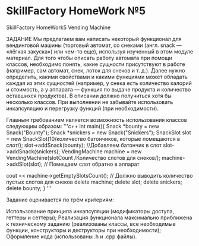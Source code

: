 # SkillFactory HomeWork №5
SkillFactory HomeWork5 Vending Machine

ЗАДАНИЕ Мы предлагаем вам написать некоторый функционал для вендинговой машины (торговый автомат, со снеками (англ. snack — «лёгкая закуска») или чем-то еще), используя изученный в этом модуле материал. Для того чтобы описать работу автомата при помощи классов, необходимо понять, какие сущности присутствуют в работе (например, сам автомат, снек, лоток для снеков и т. д.). Далее нужно определить, какими свойствами и какими функциями может обладать каждая из этих сущностей (например, у снека есть количество калорий и стоимость, а у аппарата — функция по выдаче продукта и количество оставшихся продуктов). В описании должно получиться хотя бы несколько классов. При выполнении не забывайте использовать инкапсуляцию и перегрузку функций (при необходимости).

Главным требованием является возможность использования классов следующим образом: 
'''с++ 
int main(){ Snack *bounty = new Snack("Bounty"); Snack *snickers = new Snack("Snickers"); SnackSlot slot = new SnackSlot(10/количество батончиков, которые помещаются в слот/); slot->addSnack(bounty); //Добавляем батончик в слот slot->addSnack(snickers); VendingMachine machine = new VendingMachine(slotCount /Количество слотов для снеков/); machine->addSlot(slot); // Помещаем слот обратно в аппарат

cout << machine->getEmptySlotsCount(); // Должно выводить количество пустых слотов для снеков delete machine; delete slot; delete snickers; delete bounty; }
'''

Задание оценивается по трём критериям:

Использование принципа инкапсуляции (модификаторы доступа, геттеры и сеттеры); Реализация функционала максимально приближена к техническому заданию (реализованы классы, все необходимые функции, конструкторы и деструкторы при необходимости); Оформление кода (использованы .h и .cpp файлы).
